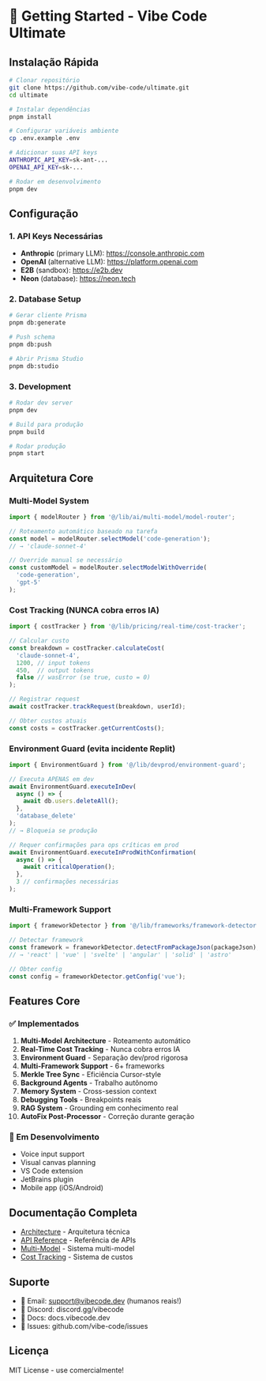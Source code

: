 # 🚀 Getting Started - Vibe Code Ultimate

## Instalação Rápida

```bash
# Clonar repositório
git clone https://github.com/vibe-code/ultimate.git
cd ultimate

# Instalar dependências
pnpm install

# Configurar variáveis ambiente
cp .env.example .env

# Adicionar suas API keys
ANTHROPIC_API_KEY=sk-ant-...
OPENAI_API_KEY=sk-...

# Rodar em desenvolvimento
pnpm dev
```

## Configuração

### 1. API Keys Necessárias

- **Anthropic** (primary LLM): https://console.anthropic.com
- **OpenAI** (alternative LLM): https://platform.openai.com
- **E2B** (sandbox): https://e2b.dev
- **Neon** (database): https://neon.tech

### 2. Database Setup

```bash
# Gerar cliente Prisma
pnpm db:generate

# Push schema
pnpm db:push

# Abrir Prisma Studio
pnpm db:studio
```

### 3. Development

```bash
# Rodar dev server
pnpm dev

# Build para produção
pnpm build

# Rodar produção
pnpm start
```

## Arquitetura Core

### Multi-Model System
```typescript
import { modelRouter } from '@/lib/ai/multi-model/model-router';

// Roteamento automático baseado na tarefa
const model = modelRouter.selectModel('code-generation');
// → 'claude-sonnet-4'

// Override manual se necessário
const customModel = modelRouter.selectModelWithOverride(
  'code-generation',
  'gpt-5'
);
```

### Cost Tracking (NUNCA cobra erros IA)
```typescript
import { costTracker } from '@/lib/pricing/real-time/cost-tracker';

// Calcular custo
const breakdown = costTracker.calculateCost(
  'claude-sonnet-4',
  1200, // input tokens
  450,  // output tokens
  false // wasError (se true, custo = 0)
);

// Registrar request
await costTracker.trackRequest(breakdown, userId);

// Obter custos atuais
const costs = costTracker.getCurrentCosts();
```

### Environment Guard (evita incidente Replit)
```typescript
import { EnvironmentGuard } from '@/lib/devprod/environment-guard';

// Executa APENAS em dev
await EnvironmentGuard.executeInDev(
  async () => {
    await db.users.deleteAll();
  },
  'database_delete'
);
// → Bloqueia se produção

// Requer confirmações para ops críticas em prod
await EnvironmentGuard.executeInProdWithConfirmation(
  async () => {
    await criticalOperation();
  },
  3 // confirmações necessárias
);
```

### Multi-Framework Support
```typescript
import { frameworkDetector } from '@/lib/frameworks/framework-detector';

// Detectar framework
const framework = frameworkDetector.detectFromPackageJson(packageJson);
// → 'react' | 'vue' | 'svelte' | 'angular' | 'solid' | 'astro'

// Obter config
const config = frameworkDetector.getConfig('vue');
```

## Features Core

### ✅ Implementados

1. **Multi-Model Architecture** - Roteamento automático
2. **Real-Time Cost Tracking** - Nunca cobra erros IA
3. **Environment Guard** - Separação dev/prod rigorosa
4. **Multi-Framework Support** - 6+ frameworks
5. **Merkle Tree Sync** - Eficiência Cursor-style
6. **Background Agents** - Trabalho autônomo
7. **Memory System** - Cross-session context
8. **Debugging Tools** - Breakpoints reais
9. **RAG System** - Grounding em conhecimento real
10. **AutoFix Post-Processor** - Correção durante geração

### 🔄 Em Desenvolvimento

- Voice input support
- Visual canvas planning
- VS Code extension
- JetBrains plugin
- Mobile app (iOS/Android)

## Documentação Completa

- [Architecture](./ARCHITECTURE.md) - Arquitetura técnica
- [API Reference](./docs/api.md) - Referência de APIs
- [Multi-Model](./docs/multi-model.md) - Sistema multi-model
- [Cost Tracking](./docs/cost-tracking.md) - Sistema de custos

## Suporte

- 📧 Email: support@vibecode.dev (humanos reais!)
- 💬 Discord: discord.gg/vibecode
- 📖 Docs: docs.vibecode.dev
- 🐛 Issues: github.com/vibe-code/issues

## Licença

MIT License - use comercialmente!
